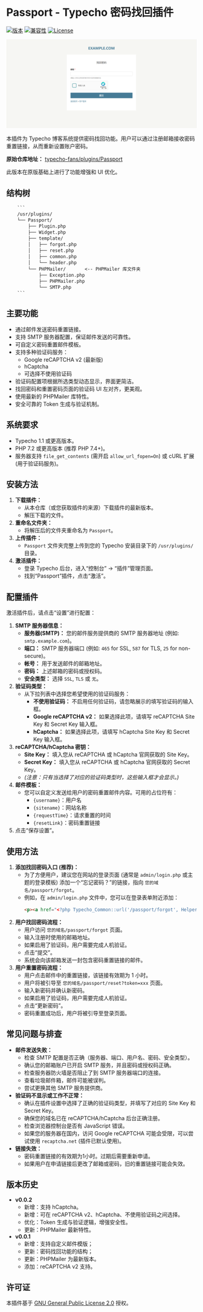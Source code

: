 # Passport - Typecho 密码找回插件

[![版本](https://img.shields.io/badge/version-0.0.2-blue.svg)](https://github.com/typecho-fans/plugins/tree/master/Passport)
[![兼容性](https://img.shields.io/badge/Typecho-1.1%2B-green.svg)](http://typecho.org)
[![License](https://img.shields.io/badge/license-GPLv2-brightgreen.svg)](https://www.gnu.org/licenses/old-licenses/gpl-2.0.en.html)

![截图](/screenshot.png)

本插件为 Typecho 博客系统提供密码找回功能。用户可以通过注册邮箱接收密码重置链接，从而重新设置账户密码。

**原始仓库地址：** [typecho-fans/plugins/Passport](https://github.com/typecho-fans/plugins/tree/master/Passport)

此版本在原版基础上进行了功能增强和 UI 优化。

## 结构树

        ```
        /usr/plugins/
        └── Passport/
            ├── Plugin.php
            ├── Widget.php
            ├── template/
            │   ├── forgot.php
            │   ├── reset.php
            │   ├── common.php
            │   └── header.php
            └── PHPMailer/       <-- PHPMailer 库文件夹
                ├── Exception.php
                ├── PHPMailer.php
                └── SMTP.php
        ```

## 主要功能

*   通过邮件发送密码重置链接。
*   支持 SMTP 服务器配置，保证邮件发送的可靠性。
*   可自定义密码重置邮件模板。
*   支持多种验证码服务：
    *   Google reCAPTCHA v2 (最新版)
    *   hCaptcha
    *   可选择不使用验证码
*   验证码配置项根据所选类型动态显示，界面更简洁。
*   找回密码和重置密码页面的验证码 UI 左对齐，更美观。
*   使用最新的 PHPMailer 库特性。
*   安全可靠的 Token 生成与验证机制。

## 系统要求

*   Typecho 1.1 或更高版本。
*   PHP 7.2 或更高版本 (推荐 PHP 7.4+)。
*   服务器支持 `file_get_contents` (需开启 `allow_url_fopen=On`) 或 cURL 扩展 (用于验证码服务)。

## 安装方法

1.  **下载插件：**
    *   从本仓库（或您获取插件的来源）下载插件的最新版本。
    *   解压下载的文件。
2.  **重命名文件夹：**
    *   将解压后的文件夹重命名为 `Passport`。
3.  **上传插件：**
    *   `Passport` 文件夹完整上传到您的 Typecho 安装目录下的 `/usr/plugins/` 目录。
4.  **激活插件：**
    *   登录 Typecho 后台，进入“控制台” -> “插件”管理页面。
    *   找到“Passport”插件，点击“激活”。

## 配置插件

激活插件后，请点击“设置”进行配置：

1.  **SMTP 服务器信息：**
    *   **服务器(SMTP)：** 您的邮件服务提供商的 SMTP 服务器地址 (例如: `smtp.example.com`)。
    *   **端口：** SMTP 服务器端口 (例如: `465` for SSL, `587` for TLS, `25` for non-secure)。
    *   **帐号：** 用于发送邮件的邮箱地址。
    *   **密码：** 上述邮箱的密码或授权码。
    *   **安全类型：** 选择 `SSL`, `TLS` 或 `无`。
2.  **验证码类型：**
    *   从下拉列表中选择您希望使用的验证码服务：
        *   **不使用验证码：** 不启用任何验证码，请忽略展示的填写验证码的输入框。
        *   **Google reCAPTCHA v2：** 如果选择此项，请填写 reCAPTCHA Site Key 和 Secret Key 输入框。
        *   **hCaptcha：** 如果选择此项，请填写 hCaptcha Site Key 和 Secret Key 输入框。
3.  **reCAPTCHA/hCaptcha 密钥：**
    *   **Site Key：** 填入您从 reCAPTCHA 或 hCaptcha 官网获取的 Site Key。
    *   **Secret Key：** 填入您从 reCAPTCHA 或 hCaptcha 官网获取的 Secret Key。
    *   *(注意：只有当选择了对应的验证码类型时，这些输入框才会显示。)*
4.  **邮件模板：**
    *   您可以自定义发送给用户的密码重置邮件内容。可用的占位符有：
        *   `{username}`：用户名
        *   `{sitename}`：网站名称
        *   `{requestTime}`：请求重置的时间
        *   `{resetLink}`：密码重置链接
5.  点击“保存设置”。

## 使用方法

1.  **添加找回密码入口 (推荐)：**
    *   为了方便用户，建议您在网站的登录页面 (通常是 `admin/login.php` 或主题的登录模板) 添加一个“忘记密码？”的链接，指向 `您的域名/passport/forgot`。
    *   例如，在 `admin/login.php` 文件中，您可以在登录表单附近添加：
        ```html
        <p><a href="<?php Typecho_Common::url('/passport/forgot', Helper::options()->index); ?>">忘记密码？</a></p>
        ```
2.  **用户找回密码流程：**
    *   用户访问 `您的域名/passport/forgot` 页面。
    *   输入注册时使用的邮箱地址。
    *   如果启用了验证码，用户需要完成人机验证。
    *   点击“提交”。
    *   系统会向该邮箱发送一封包含密码重置链接的邮件。
3.  **用户重置密码流程：**
    *   用户点击邮件中的重置链接，该链接有效期为 1 小时。
    *   用户将被引导至 `您的域名/passport/reset?token=xxx` 页面。
    *   输入新密码并确认新密码。
    *   如果启用了验证码，用户需要完成人机验证。
    *   点击“更新密码”。
    *   密码重置成功后，用户将被引导至登录页面。

## 常见问题与排查

*   **邮件发送失败：**
    *   检查 SMTP 配置是否正确（服务器、端口、用户名、密码、安全类型）。
    *   确认您的邮箱账户已开启 SMTP 服务，并且密码或授权码正确。
    *   检查服务器防火墙是否阻止了到 SMTP 服务器端口的连接。
    *   查看垃圾邮件箱，邮件可能被误判。
    *   尝试更换其他 SMTP 服务提供商。
*   **验证码不显示或工作不正常：**
    *   确认在插件设置中选择了正确的验证码类型，并填写了对应的 Site Key 和 Secret Key。
    *   确保您的域名已在 reCAPTCHA/hCaptcha 后台正确注册。
    *   检查浏览器控制台是否有 JavaScript 错误。
    *   如果您的服务器在国内，访问 Google reCAPTCHA 可能会受限，可以尝试使用 `recaptcha.net` (插件已默认使用)。
*   **链接失效：**
    *   密码重置链接的有效期为1小时。过期后需要重新申请。
    *   如果用户在申请链接后更改了邮箱或密码，旧的重置链接可能会失效。

## 版本历史

*   **v0.0.2**
    *   新增：支持 hCaptcha。
    *   新增：可在 reCAPTCHA v2、hCaptcha、不使用验证码之间选择。
    *   优化：Token 生成与验证逻辑，增强安全性。
    *   更新：PHPMailer 最新特性。
*   **v0.0.1**
    *   新增：支持自定义邮件模版；
    *   更新：密码找回功能的结构；
    *   更新：PHPMailer 为最新版本。
    *   添加：reCAPTCHA v2 支持。

## 许可证

本插件基于 [GNU General Public License 2.0](https://www.gnu.org/licenses/old-licenses/gpl-2.0.en.html) 授权。